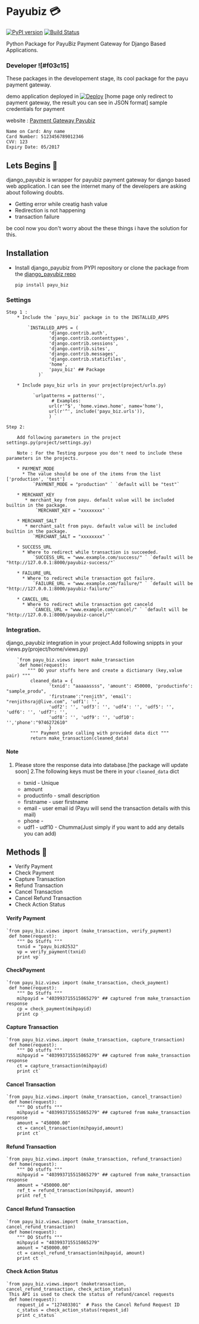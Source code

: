 # Payubiz :credit_card:

[![PyPI version](https://badge.fury.io/py/payu_biz.svg)](https://badge.fury.io/py/payu_biz) [![Build Status](https://travis-ci.org/renjithsraj/django_payubiz.svg?branch=master)](https://travis-ci.org/renjithsraj/django_payubiz) 

Python Package for PayuBiz Payment Gateway for Django Based Applications.

### Developer ![#f03c15]

These packages in the developement stage, its cool package for the payu payment gateway.

demo application deployed in [![Deploy](https://www.herokucdn.com/deploy/button.svg)](https://djangopayubizdemo.herokuapp.com/)
[home page only redirect to payment gateway, the result you can see in JSON format]
sample credentials for payment

website : [Payment Gateway Payubiz](https://djangopackages.blogspot.in/2017/03/payu-payment-gateway-integration-in.html)
    
    Name on Card: Any name
    Card Number: 5123456789012346
    CVV: 123
    Expiry Date: 05/2017

## Lets Begins :seedling:

django_payubiz is wrapper for payubiz payment gateway for django based web application. I can see the internet many of the developers are asking about following doubts.
+ Getting error while creatig hash value
+ Redirection is not happening
+ transaction failure

be cool now you don't worry about the these things i have the solution for this.

## Installation

* Install django_payubiz from PYPI repository or clone the package from the [django_payubiz repo](https://github.com/renjithsraj/django_payubiz.git)

    `pip install payu_biz`

### Settings

    Step 1 :
        * Include the `payu_biz` package in to the INSTALLED_APPS
        
            `INSTALLED_APPS = (
                    'django.contrib.auth',
                    'django.contrib.contenttypes',
                    'django.contrib.sessions',
                    'django.contrib.sites',
                    'django.contrib.messages',
                    'django.contrib.staticfiles',
                    'home',
                    'payu_biz' ## Package
                )`
                
        * Include payu_biz urls in your project(project/urls.py)
         
              `urlpatterns = patterns('',
                     # Examples:
                    url(r'^$', 'home.views.home', name='home'),
                    url(r'^', include('payu_biz.urls')),
                    ) `
        
    Step 2:
    
        Add following parameters in the project settings.py(project/settings.py)

        Note : For the Testing purpose you don't need to include these parameters in the projects.

        * PAYMENT_MODE
          * The value should be one of the items from the list ['production', 'test']
              `PAYMENT_MODE = "production" ` `default will be "test"`

        * MERCHANT_KEY
           * merchant_key from payu. default value will be included builtin in the package.
               `MERCHANT_KEY = "xxxxxxxx" `

        * MERCHANT_SALT
           * merchant_salt from payu. default value will be included builtin in the package.
              `MERCHANT_SALT = "xxxxxxxx" `

        * SUCCESS_URL
          * Where to redirect while transaction is succeeded.
              `SUCCESS_URL = "www.example.com/success/" ` `default will be "http://127.0.0.1:8000/payubiz-success/"`

        * FAILURE_URL
          * Where to redirect while transaction got failure.
              `FAILURE_URL = "www.example.com/failure/" ` `default will be "http://127.0.0.1:8000/payubiz-failure/"`

        * CANCEL_URL
          * Where to redirect while transaction got canceld
              `CANCEL_URL = "www.example.com/cancel/" ` `default will be "http://127.0.0.1:8000/payubiz-cancel/"`
      
 ### Integration.
 
 django_payubiz integration in your project.Add following snippts in your views.py(project/home/views.py)
 
        `from payu_biz.views import make_transaction
        `def home(request):
            """ DO your stuffs here and create a dictionary (key,value pair) """
             cleaned_data = {
                    'txnid': "aaaaassss", 'amount': 450000, 'productinfo': "sample_produ",
                    'firstname':"renjith", 'email': "renjithsraj@live.com", 'udf1': '', 
                    'udf2': '', 'udf3': '', 'udf4': '', 'udf5': '', 'udf6': '', 'udf7': '', 
                    'udf8': '', 'udf9': '', 'udf10': '','phone':"9746272610"
                    }
             """ Payment gate calling with provided data dict """       
             return make_transaction(cleaned_data)
             
  #### Note
  1. Please store the response data into database.[the package will update soon]
  2.The following keys must be there in your `cleaned_data` dict
  
        * txnid - Unique
        * amount
        * productinfo - small description
        * firstname - user firstname
        * email - user email id (Payu will send the transaction details with this mail)
        * phone - 
        * udf1 - udf10 - Chumma(Just simply if you want to add any details you can add)
        
## Methods :pizza:

* Verify Payment
* Check Payment
* Capture Transaction
* Refund Transaction
* Cancel Transaction
* Cancel Refund Transaction
* Check Action Status
    
#### Verify Payment

    `from payu_biz.views import (make_transaction, verify_payment)
     def home(request):
        """ Do Stuffs """
        txnid = "payu_biz82532"
        vp = verify_payment(txnid)
        print vp`
    
#### CheckPayment

    `from payu_biz.views import (make_transaction, check_payment)
     def home(request):
        """ Do Stuffs """
        mihpayid = "403993715515865279" ## captured from make_transaction response 
        cp = check_payment(mihpayid)
        print cp `
    
#### Capture Transaction

    `from payu_biz.views.import (make_transaction, capture_transaction)
     def home(request):
        """ DO stuffs """
        mihpayid = "403993715515865279" ## captured from make_transaction response 
        ct = capture_transaction(mihpayid)
        print ct`
    
#### Cancel Transaction

    `from payu_biz.views.import (make_transaction, cancel_transaction)
     def home(request):
        """ DO stuffs """
        mihpayid = "403993715515865279" ## captured from make_transaction response 
        amount = "450000.00"
        ct = cancel_transaction(mihpayid,amount)
        print ct`
    
#### Refund Transaction

    `from payu_biz.views.import (make_transaction, refund_transaction)
     def home(request):
        """ DO stuffs """
        mihpayid = "403993715515865279" ## captured from make_transaction response 
        amount = "450000.00"
        ref_t = refund_transaction(mihpayid, amount)
        print ref_t `

#### Cancel Refund Transaction

    `from payu_biz.views.import (make_transaction, cancel_refund_transaction)
     def home(request):
        """ DO Stuffs """
        mihpayid = "403993715515865279"
        amount = "450000.00"
        ct = cancel_refund_transaction(mihpayid, amount)
        print ct `
    
#### Check Action Status

    `from payu_biz.views.import (maketransaction, cancel_refund_transaction, check_action_status)
     This API is used to check the status of refund/cancel requests
     def home(request):
        request_id = "127403301"  # Pass the Cancel Refund Request ID
        c_status = check_action_status(request_id)
        print c_status`  
